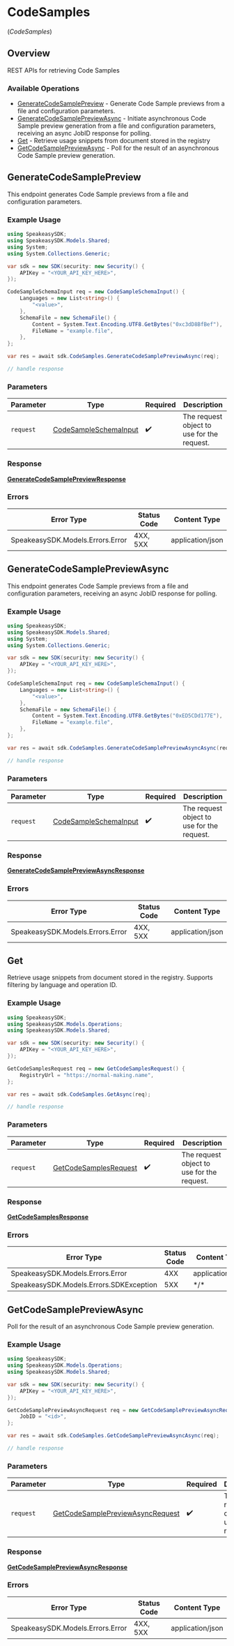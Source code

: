 # CodeSamples
(*CodeSamples*)

## Overview

REST APIs for retrieving Code Samples

### Available Operations

* [GenerateCodeSamplePreview](#generatecodesamplepreview) - Generate Code Sample previews from a file and configuration parameters.
* [GenerateCodeSamplePreviewAsync](#generatecodesamplepreviewasync) - Initiate asynchronous Code Sample preview generation from a file and configuration parameters, receiving an async JobID response for polling.
* [Get](#get) - Retrieve usage snippets from document stored in the registry
* [GetCodeSamplePreviewAsync](#getcodesamplepreviewasync) - Poll for the result of an asynchronous Code Sample preview generation.

## GenerateCodeSamplePreview

This endpoint generates Code Sample previews from a file and configuration parameters.

### Example Usage

```csharp
using SpeakeasySDK;
using SpeakeasySDK.Models.Shared;
using System;
using System.Collections.Generic;

var sdk = new SDK(security: new Security() {
    APIKey = "<YOUR_API_KEY_HERE>",
});

CodeSampleSchemaInput req = new CodeSampleSchemaInput() {
    Languages = new List<string>() {
        "<value>",
    },
    SchemaFile = new SchemaFile() {
        Content = System.Text.Encoding.UTF8.GetBytes("0xc3dD8BfBef"),
        FileName = "example.file",
    },
};

var res = await sdk.CodeSamples.GenerateCodeSamplePreviewAsync(req);

// handle response
```

### Parameters

| Parameter                                                             | Type                                                                  | Required                                                              | Description                                                           |
| --------------------------------------------------------------------- | --------------------------------------------------------------------- | --------------------------------------------------------------------- | --------------------------------------------------------------------- |
| `request`                                                             | [CodeSampleSchemaInput](../../Models/Shared/CodeSampleSchemaInput.md) | :heavy_check_mark:                                                    | The request object to use for the request.                            |

### Response

**[GenerateCodeSamplePreviewResponse](../../Models/Operations/GenerateCodeSamplePreviewResponse.md)**

### Errors

| Error Type                       | Status Code                      | Content Type                     |
| -------------------------------- | -------------------------------- | -------------------------------- |
| SpeakeasySDK.Models.Errors.Error | 4XX, 5XX                         | application/json                 |

## GenerateCodeSamplePreviewAsync

This endpoint generates Code Sample previews from a file and configuration parameters, receiving an async JobID response for polling.

### Example Usage

```csharp
using SpeakeasySDK;
using SpeakeasySDK.Models.Shared;
using System;
using System.Collections.Generic;

var sdk = new SDK(security: new Security() {
    APIKey = "<YOUR_API_KEY_HERE>",
});

CodeSampleSchemaInput req = new CodeSampleSchemaInput() {
    Languages = new List<string>() {
        "<value>",
    },
    SchemaFile = new SchemaFile() {
        Content = System.Text.Encoding.UTF8.GetBytes("0xED5CDd177E"),
        FileName = "example.file",
    },
};

var res = await sdk.CodeSamples.GenerateCodeSamplePreviewAsyncAsync(req);

// handle response
```

### Parameters

| Parameter                                                             | Type                                                                  | Required                                                              | Description                                                           |
| --------------------------------------------------------------------- | --------------------------------------------------------------------- | --------------------------------------------------------------------- | --------------------------------------------------------------------- |
| `request`                                                             | [CodeSampleSchemaInput](../../Models/Shared/CodeSampleSchemaInput.md) | :heavy_check_mark:                                                    | The request object to use for the request.                            |

### Response

**[GenerateCodeSamplePreviewAsyncResponse](../../Models/Operations/GenerateCodeSamplePreviewAsyncResponse.md)**

### Errors

| Error Type                       | Status Code                      | Content Type                     |
| -------------------------------- | -------------------------------- | -------------------------------- |
| SpeakeasySDK.Models.Errors.Error | 4XX, 5XX                         | application/json                 |

## Get

Retrieve usage snippets from document stored in the registry. Supports filtering by language and operation ID.

### Example Usage

```csharp
using SpeakeasySDK;
using SpeakeasySDK.Models.Operations;
using SpeakeasySDK.Models.Shared;

var sdk = new SDK(security: new Security() {
    APIKey = "<YOUR_API_KEY_HERE>",
});

GetCodeSamplesRequest req = new GetCodeSamplesRequest() {
    RegistryUrl = "https://normal-making.name",
};

var res = await sdk.CodeSamples.GetAsync(req);

// handle response
```

### Parameters

| Parameter                                                                 | Type                                                                      | Required                                                                  | Description                                                               |
| ------------------------------------------------------------------------- | ------------------------------------------------------------------------- | ------------------------------------------------------------------------- | ------------------------------------------------------------------------- |
| `request`                                                                 | [GetCodeSamplesRequest](../../Models/Operations/GetCodeSamplesRequest.md) | :heavy_check_mark:                                                        | The request object to use for the request.                                |

### Response

**[GetCodeSamplesResponse](../../Models/Operations/GetCodeSamplesResponse.md)**

### Errors

| Error Type                              | Status Code                             | Content Type                            |
| --------------------------------------- | --------------------------------------- | --------------------------------------- |
| SpeakeasySDK.Models.Errors.Error        | 4XX                                     | application/json                        |
| SpeakeasySDK.Models.Errors.SDKException | 5XX                                     | \*/\*                                   |

## GetCodeSamplePreviewAsync

Poll for the result of an asynchronous Code Sample preview generation.

### Example Usage

```csharp
using SpeakeasySDK;
using SpeakeasySDK.Models.Operations;
using SpeakeasySDK.Models.Shared;

var sdk = new SDK(security: new Security() {
    APIKey = "<YOUR_API_KEY_HERE>",
});

GetCodeSamplePreviewAsyncRequest req = new GetCodeSamplePreviewAsyncRequest() {
    JobID = "<id>",
};

var res = await sdk.CodeSamples.GetCodeSamplePreviewAsyncAsync(req);

// handle response
```

### Parameters

| Parameter                                                                                       | Type                                                                                            | Required                                                                                        | Description                                                                                     |
| ----------------------------------------------------------------------------------------------- | ----------------------------------------------------------------------------------------------- | ----------------------------------------------------------------------------------------------- | ----------------------------------------------------------------------------------------------- |
| `request`                                                                                       | [GetCodeSamplePreviewAsyncRequest](../../Models/Operations/GetCodeSamplePreviewAsyncRequest.md) | :heavy_check_mark:                                                                              | The request object to use for the request.                                                      |

### Response

**[GetCodeSamplePreviewAsyncResponse](../../Models/Operations/GetCodeSamplePreviewAsyncResponse.md)**

### Errors

| Error Type                       | Status Code                      | Content Type                     |
| -------------------------------- | -------------------------------- | -------------------------------- |
| SpeakeasySDK.Models.Errors.Error | 4XX, 5XX                         | application/json                 |
